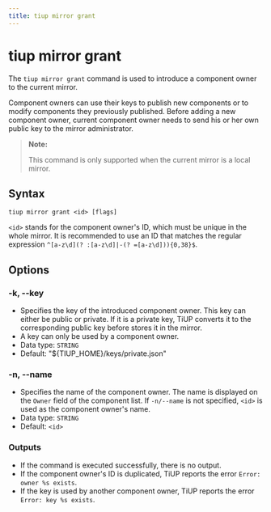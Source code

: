 ```yaml
---
title: tiup mirror grant
---
```


# tiup mirror grant

The `tiup mirror grant` command is used to introduce a component owner to the current mirror.

Component owners can use their keys to publish new components or to modify components they previously published. Before adding a new component owner, current component owner needs to send his or her own public key to the mirror administrator.

> **Note:**
>
> This command is only supported when the current mirror is a local mirror.

## Syntax

```shell
tiup mirror grant <id> [flags]
```

`<id>` stands for the component owner's ID, which must be unique in the whole mirror. It is recommended to use an ID that matches the regular expression `^[a-z\d](? :[a-z\d]|-(? =[a-z\d])){0,38}$`.

## Options

### -k, --key

- Specifies the key of the introduced component owner. This key can either be public or private. If it is a private key, TiUP converts it to the corresponding public key before stores it in the mirror.
- A key can only be used by a component owner.
- Data type: `STRING`
- Default: "${TIUP_HOME}/keys/private.json"

### -n, --name

- Specifies the name of the component owner. The name is displayed on the `Owner` field of the component list. If `-n/--name` is not specified, `<id>` is used as the component owner's name.
- Data type: `STRING`
- Default: `<id>`

### Outputs

- If the command is executed successfully, there is no output.
- If the component owner's ID is duplicated, TiUP reports the error `Error: owner %s exists`.
- If the key is used by another component owner, TiUP reports the error `Error: key %s exists`.

